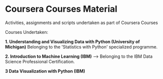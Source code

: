 # Coursera Courses Material
Activities, assignments and scripts undertaken as part of Coursera Courses

Courses Undertaken:

**1. Understanding and Visualizing Data with Python (University of Michigan)** Belonging to the 'Statistics with Python' specialized programme.

**2. Introduction to Machine Learning (IBM)** --> Belonging to the IBM Data Science Professional Certification. 

**3 Data Visualization with Python (IBM)**
